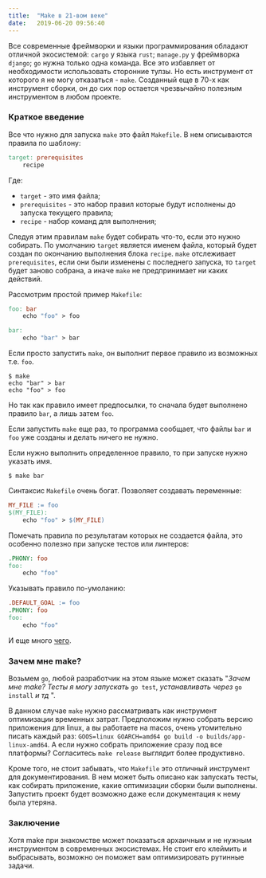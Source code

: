 ```yaml
---
title:  "Make в 21-вом веке"
date:   2019-06-20 09:56:40
---
```


Все современные фреймворки и языки программирования обладают отличной экосистемой: `cargo`  у языка `rust`; `manage.py`  у фреймворка `django`;  `go` нужна только одна команда. Все это избавляет от необходимости использовать сторонние тулзы. Но есть инструмент от которого я не могу отказаться - `make`. Созданный еще в 70-х как инструмент сборки, он до сих пор остается чрезвычайно полезным инструментом в любом проекте.

### Краткое введение
Все что нужно для запуска `make` это файл `Makefile`. В нем описываются правила по шаблону:

```makefile
target: prerequisites
    recipe
```

Где:
* `target` - это имя файла;
* `prerequisites` - это набор правил которые будут исполнены до запуска текущего правила;
* `recipe` - набор команд для выполнения;

Следуя этим правилам `make` будет собирать что-то, если это нужно собирать. По умолчанию `target` является именем файла, который будет создан по окончанию выполнения блока `recipe`. `make` отслеживает  `prerequisites`, если они были изменены с последнего запуска, то `target` будет заново собрана, а иначе `make` не предпринимает ни каких действий.

Рассмотрим простой пример `Makefile`:

```makefile
foo: bar
	echo "foo" > foo

bar:
	echo "bar" > bar
```

Если просто запустить `make`, он выполнит первое правило из возможных т.е. `foo`.

```
$ make
echo "bar" > bar
echo "foo" > foo
```

Но так как правило имеет предпосылки, то сначала будет выполнено правило `bar`, а лишь затем `foo`.

Если запустить `make` еще раз, то программа сообщает, что файлы `bar` и `foo`  уже созданы и делать ничего не нужно.

Если нужно выполнить определенное правило, то при запуске нужно указать имя.

```
$ make bar
```

Синтаксис `Makefile` очень богат. Позволяет создавать переменные:

```makefile
MY_FILE := foo
$(MY_FILE):
	echo "foo" > $(MY_FILE)
```

Помечать правила по результатам которых не создается файла, это особенно полезно при запуске тестов или линтеров:

```makefile
.PHONY: foo
foo:
	echo "foo"
```

Указывать правило по-умоланию:

```makefile
.DEFAULT_GOAL := foo
.PHONY: foo
foo:
	echo "foo"
```

И еще много [чего](https://www.gnu.org/software/make/manual/make.html#toc-Writing-Makefiles).

### Зачем мне make?
Возьмем `go`, любой разработчик на этом языке может сказать "_Зачем мне make? Тесты я могу запускать_ `go test`, _устанавливать через_ `go install` _и тд_ ".

В данном случае `make` нужно рассматривать как инструмент оптимизации временных затрат. Предположим нужно собрать версию приложения для linux, а вы работаете на macos, очень утомительно писать каждый раз: `GOOS=linux GOARCH=amd64 go build -o builds/app-linux-amd64`. А если нужно собрать приложение сразу под все платформы? Согласитесь `make release` выглядит более продуктивно.

Кроме того, не стоит забывать, что `Makefile` это отличный инструмент для документирования. В нем может быть описано как запускать тесты, как собирать приложение, какие оптимизации сборки были выполнены. Запустить проект будет возможно даже если документация к нему была утеряна.

### Заключение
Хотя make при знакомстве может показаться архаичным и не нужным инструментом в современных экосистемах. Не стоит его клеймить и выбрасывать, возможно он поможет вам оптимизировать рутинные задачи.
